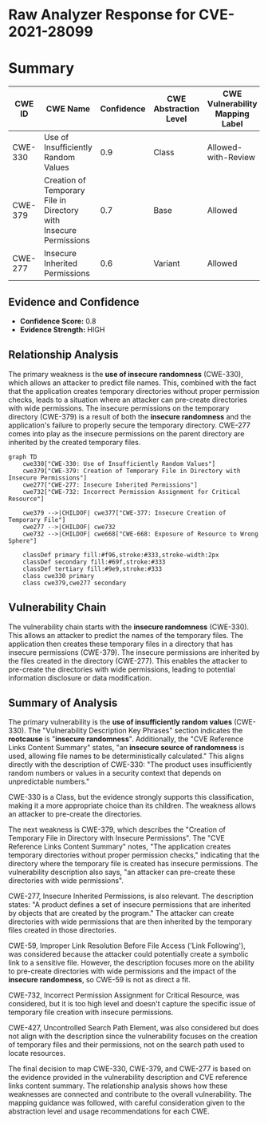 # Raw Analyzer Response for CVE-2021-28099

# Summary

| CWE ID | CWE Name | Confidence | CWE Abstraction Level | CWE Vulnerability Mapping Label | CWE-Vulnerability Mapping Notes |
|---|---|---|---|---|---|
| CWE-330 | Use of Insufficiently Random Values | 0.9 | Class | Allowed-with-Review | Primary CWE |
| CWE-379 | Creation of Temporary File in Directory with Insecure Permissions | 0.7 | Base | Allowed | Secondary CWE |
| CWE-277 | Insecure Inherited Permissions | 0.6 | Variant | Allowed | Secondary CWE |

## Evidence and Confidence

*   **Confidence Score:** 0.8
*   **Evidence Strength:** HIGH

## Relationship Analysis

The primary weakness is the **use of insecure randomness** (CWE-330), which allows an attacker to predict file names. This, combined with the fact that the application creates temporary directories without proper permission checks, leads to a situation where an attacker can pre-create directories with wide permissions. The insecure permissions on the temporary directory (CWE-379) is a result of both the **insecure randomness** and the application's failure to properly secure the temporary directory. CWE-277 comes into play as the insecure permissions on the parent directory are inherited by the created temporary files.

```mermaid
graph TD
    cwe330["CWE-330: Use of Insufficiently Random Values"]
    cwe379["CWE-379: Creation of Temporary File in Directory with Insecure Permissions"]
    cwe277["CWE-277: Insecure Inherited Permissions"]
    cwe732["CWE-732: Incorrect Permission Assignment for Critical Resource"]

    cwe379 -->|CHILDOF| cwe377["CWE-377: Insecure Creation of Temporary File"]
    cwe277 -->|CHILDOF| cwe732
    cwe732 -->|CHILDOF| cwe668["CWE-668: Exposure of Resource to Wrong Sphere"]

    classDef primary fill:#f96,stroke:#333,stroke-width:2px
    classDef secondary fill:#69f,stroke:#333
    classDef tertiary fill:#9e9,stroke:#333
    class cwe330 primary
    class cwe379,cwe277 secondary
```

## Vulnerability Chain

The vulnerability chain starts with the **insecure randomness** (CWE-330). This allows an attacker to predict the names of the temporary files. The application then creates these temporary files in a directory that has insecure permissions (CWE-379). The insecure permissions are inherited by the files created in the directory (CWE-277). This enables the attacker to pre-create the directories with wide permissions, leading to potential information disclosure or data modification.

## Summary of Analysis

The primary vulnerability is the **use of insufficiently random values** (CWE-330). The "Vulnerability Description Key Phrases" section indicates the **rootcause** is "**insecure randomness**". Additionally, the "CVE Reference Links Content Summary" states, "an **insecure source of randomness** is used, allowing file names to be deterministically calculated." This aligns directly with the description of CWE-330: "The product uses insufficiently random numbers or values in a security context that depends on unpredictable numbers."

CWE-330 is a Class, but the evidence strongly supports this classification, making it a more appropriate choice than its children. The weakness allows an attacker to pre-create the directories.

The next weakness is CWE-379, which describes the "Creation of Temporary File in Directory with Insecure Permissions". The "CVE Reference Links Content Summary" notes, "The application creates temporary directories without proper permission checks," indicating that the directory where the temporary file is created has insecure permissions. The vulnerability description also says, "an attacker can pre-create these directories with wide permissions".

CWE-277, Insecure Inherited Permissions, is also relevant. The description states: "A product defines a set of insecure permissions that are inherited by objects that are created by the program." The attacker can create directories with wide permissions that are then inherited by the temporary files created in those directories.

CWE-59, Improper Link Resolution Before File Access ('Link Following'), was considered because the attacker could potentially create a symbolic link to a sensitive file. However, the description focuses more on the ability to pre-create directories with wide permissions and the impact of the **insecure randomness**, so CWE-59 is not as direct a fit.

CWE-732, Incorrect Permission Assignment for Critical Resource, was considered, but it is too high level and doesn't capture the specific issue of temporary file creation with insecure permissions.

CWE-427, Uncontrolled Search Path Element, was also considered but does not align with the description since the vulnerability focuses on the creation of temporary files and their permissions, not on the search path used to locate resources.

The final decision to map CWE-330, CWE-379, and CWE-277 is based on the evidence provided in the vulnerability description and CVE reference links content summary. The relationship analysis shows how these weaknesses are connected and contribute to the overall vulnerability. The mapping guidance was followed, with careful consideration given to the abstraction level and usage recommendations for each CWE.